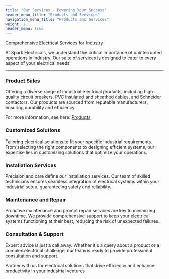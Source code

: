 ```yaml
---
title: "Our Services - Powering Your Success"
header_menu_title: "Products and Services"
navigation_menu_title: "Products and Services"
weight: 2
header_menu: true
---
```


Comprehensive Electrical Services for Industry

At Spark Electricals, we understand the critical importance of uninterrupted operations in industry. Our suite of services is designed to cater to every aspect of your electrical needs:

---

### Product Sales

Offering a diverse range of industrial electrical products, including high-quality circuit breakers, PVC insulated and sheathed cables, and Schneider contactors. Our products are sourced from reputable manufacturers, ensuring durability and efficiency.

For more information, see here: [Products](/products)

### Customized Solutions

Tailoring electrical solutions to fit your specific industrial requirements. From selecting the right components to designing efficient systems, our expertise lies in customizing solutions that optimize your operations.

### Installation Services

Precision and care define our installation services. Our team of skilled technicians ensures seamless integration of electrical systems within your industrial setup, guaranteeing safety and reliability.

### Maintenance and Repair

Proactive maintenance and prompt repair services are key to minimizing downtime. We provide comprehensive support to keep your electrical systems functioning at their best, reducing the risk of unexpected failures.

### Consultation & Support

Expert advice is just a call away. Whether it's a query about a product or a complex electrical challenge, our team is ready to provide professional consultation and support.

Partner with us for electrical solutions that drive efficiency and enhance productivity in your industrial ventures.